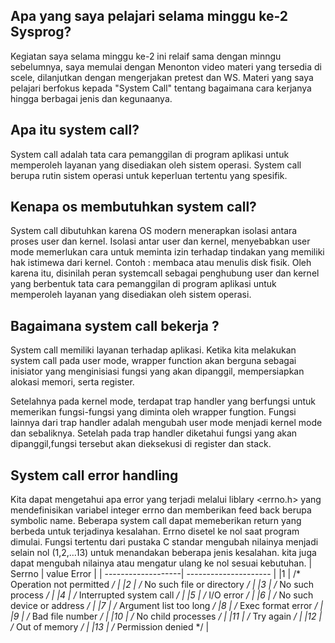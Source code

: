 ## Apa yang saya pelajari selama minggu ke-2 Sysprog?
Kegiatan saya selama minggu ke-2 ini relaif sama dengan minngu sebelumnya, saya memulai dengan Menonton video materi yang tersedia di scele, dilanjutkan dengan mengerjakan pretest dan WS. Materi yang saya pelajari berfokus kepada "System Call" tentang bagaimana cara kerjanya hingga berbagai jenis dan kegunaanya.

## Apa itu system call?
System call adalah tata cara pemanggilan di program aplikasi untuk memperoleh layanan yang
disediakan oleh sistem operasi. System call berupa rutin sistem operasi untuk keperluan tertentu yang
spesifik.

## Kenapa os membutuhkan system call?
System call dibutuhkan karena OS modern menerapkan isolasi antara proses user dan kernel. Isolasi
antar user dan kernel, menyebabkan user mode memerlukan cara untuk meminta izin terhadap
tindakan yang memiliki hak istimewa dari kernel. Contoh : membaca atau menulis disk fisik.
Oleh karena itu, disinilah peran systemcall sebagai penghubung user dan kernel yang berbentuk tata cara
pemanggilan di program aplikasi untuk memperoleh layanan yang disediakan oleh sistem operasi.

## Bagaimana system call bekerja ?
System call memiliki layanan terhadap aplikasi. Ketika kita melakukan system call pada user mode,
wrapper function akan berguna sebagai inisiator yang menginisiasi fungsi yang akan dipanggil,
mempersiapkan alokasi memori, serta register.

Setelahnya pada kernel mode, terdapat trap handler yang berfungsi untuk memerikan fungsi-fungsi
yang diminta oleh wrapper fungtion. Fungsi lainnya dari trap handler adalah mengubah user mode
menjadi kernel mode dan sebaliknya. Setelah pada trap handler diketahui fungsi yang akan
dipanggil,fungsi tersebut akan dieksekusi di register dan stack.

## System call error handling 
Kita dapat mengetahui apa error yang terjadi melalui liblary <errno.h> yang mendefinisikan variabel
integer errno dan memberikan feed back berupa symbolic name. Beberapa system call dapat memeberikan return yang berbeda untuk terjadinya kesalahan. Errno disetel ke nol saat program dimulai. Fungsi tertentu dari pustaka C standar mengubah nilainya
menjadi selain nol (1,2,…13) untuk menandakan beberapa jenis kesalahan. kita juga dapat mengubah
nilainya atau mengatur ulang ke nol sesuai kebutuhan.
| Serrno |  value Error |
| -------------------| --------------------- |
|1 | /* Operation not permitted */ |
|2 | /* No such file or directory */ |
|3 | /* No such process */ |
|4 | /* Interrupted system call */ |
|5 | /* I/O error */ |
|6 | /* No such device or address */ |
|7 | /* Argument list too long */ 
|8 | /* Exec format error */ |
|9 | /* Bad file number */ |
|10 | /* No child processes */ |
|11 | /* Try again */ |
|12 | /* Out of memory */ |
|13 | /* Permission denied */ |



